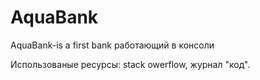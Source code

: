 # AquaBank
AquaBank-is a first bank работающий в консоли

Использованые ресурсы: stack owerflow, журнал "код".
